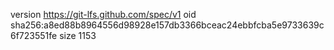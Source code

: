 version https://git-lfs.github.com/spec/v1
oid sha256:a8ed88b8964556d98928e157db3366bceac24ebbfcba5e9733639c6f723551fe
size 1153
